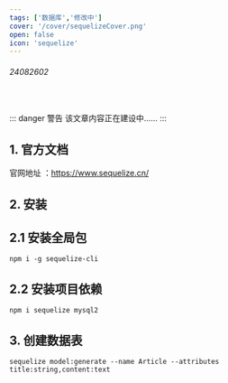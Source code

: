 ```yaml
---
tags: ['数据库','修改中']
cover: '/cover/sequelizeCover.png'
open: false
icon: 'sequelize'
---
```


###### 24082602

<br/>

::: danger <Badge type='warning'>警告</Badge>
该文章内容正在建设中......
:::

## 1. 官方文档

官网地址 ：https://www.sequelize.cn/

## 2. 安装

## 2.1 安装全局包

```shell
npm i -g sequelize-cli
```
## 2.2 安装项目依赖

```shell
npm i sequelize mysql2
```

## 3. 创建数据表



```shell
sequelize model:generate --name Article --attributes title:string,content:text
```